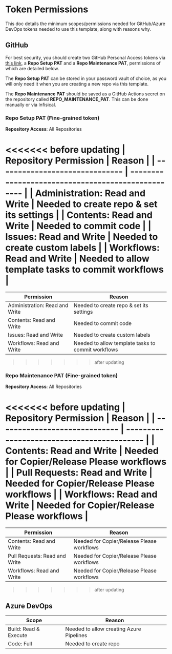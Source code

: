 # Token Permissions

This doc details the minimum scopes/permissions needed for GitHub/Azure DevOps tokens needed to use this template, along with reasons why.

## GitHub

For best security, you should create two GitHub Personal Access tokens via [this link](https://github.com/settings/personal-access-tokens/new), a **Repo Setup PAT** and a **Repo Maintenance PAT**, permissions of which are detailed below.

The **Repo Setup PAT** can be stored in your password vault of choice, as you will only need it when you are creating a new repo via this template.

The **Repo Maintenance PAT** should be saved as a GitHub Actions secret on the repository called **REPO_MAINTENANCE_PAT**. This can be done manually or via Infisical.

### Repo Setup PAT (Fine-grained token)

**Repository Access**: All Repositories

<<<<<<< before updating
| **Repository Permission**      | **Reason**                                         |
| ------------------------------ | -------------------------------------------------- |
| Administration: Read and Write | Needed to create repo & set its settings           |
| Contents: Read and Write       | Needed to commit code                              |
| Issues: Read and Write         | Needed to create custom labels                     |
| Workflows: Read and Write      | Needed to allow template tasks to commit workflows |
=======
| **Permission**                    | **Reason**                                         |
| --------------------------------- | -------------------------------------------------- |
| Administration: Read and Write    | Needed to create repo & set its settings           |
| Contents: Read and Write          | Needed to commit code                              |
| Issues: Read and Write            | Needed to create custom labels                     |
| Workflows: Read and Write         | Needed to allow template tasks to commit workflows |
>>>>>>> after updating

### Repo Maintenance PAT (Fine-grained token)

**Repository Access**: All Repositories

<<<<<<< before updating
| **Repository Permission**     | **Reason**                                 |
| ----------------------------- | ------------------------------------------ |
| Contents: Read and Write      | Needed for Copier/Release Please workflows |
| Pull Requests: Read and Write | Needed for Copier/Release Please workflows |
| Workflows: Read and Write     | Needed for Copier/Release Please workflows |
=======
| **Permission**                | **Reason**                                    |
| ----------------------------- | --------------------------------------------- |
| Contents: Read and Write      | Needed for Copier/Release Please workflows    |
| Pull Requests: Read and Write | Needed for Copier/Release Please workflows    |
| Workflows: Read and Write     | Needed for Copier/Release Please workflows    |
>>>>>>> after updating

## Azure DevOps

| **Scope**             | **Reason**                               |
| --------------------- | ---------------------------------------- |
| Build: Read & Execute | Needed to allow creating Azure Pipelines |
| Code: Full            | Needed to create repo                    |
